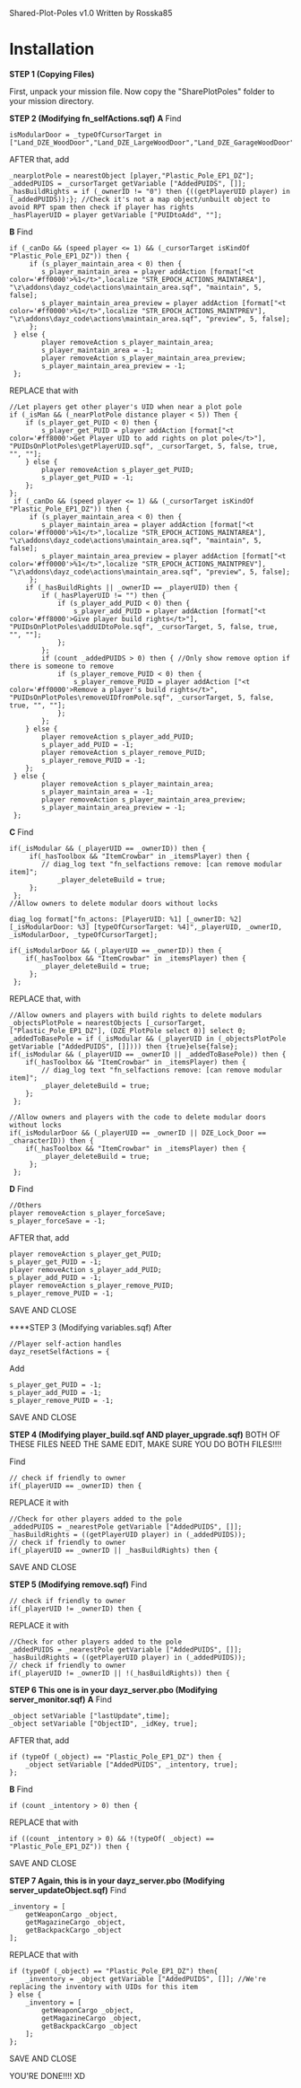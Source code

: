 Shared-Plot-Poles v1.0
Written by Rosska85

Installation
============

****STEP 1 (Copying Files)****

First, unpack your mission file.
Now copy the "SharePlotPoles" folder to your mission directory.

****STEP 2 (Modifying fn_selfActions.sqf)****
**A**
Find

	isModularDoor = _typeOfCursorTarget in ["Land_DZE_WoodDoor","Land_DZE_LargeWoodDoor","Land_DZE_GarageWoodDoor","CinderWallDoor_DZ","CinderWallDoorSmall_DZ"];

AFTER that, add

	_nearplotPole = nearestObject [player,"Plastic_Pole_EP1_DZ"]; 
	_addedPUIDS = _cursorTarget getVariable ["AddedPUIDS", []];
	_hasBuildRights = if (_ownerID != "0") then {((getPlayerUID player) in (_addedPUIDS));}; //Check it's not a map object/unbuilt object to avoid RPT spam then check if player has rights
	_hasPlayerUID = player getVariable ["PUIDtoAdd", ""];

**B**
Find

	if (_canDo && (speed player <= 1) && (_cursorTarget isKindOf "Plastic_Pole_EP1_DZ")) then {
		 if (s_player_maintain_area < 0) then {
		  	s_player_maintain_area = player addAction [format["<t color='#ff0000'>%1</t>",localize "STR_EPOCH_ACTIONS_MAINTAREA"], "\z\addons\dayz_code\actions\maintain_area.sqf", "maintain", 5, false];
		 	s_player_maintain_area_preview = player addAction [format["<t color='#ff0000'>%1</t>",localize "STR_EPOCH_ACTIONS_MAINTPREV"], "\z\addons\dayz_code\actions\maintain_area.sqf", "preview", 5, false];
		 };
	 } else {
    		player removeAction s_player_maintain_area;
    		s_player_maintain_area = -1;
    		player removeAction s_player_maintain_area_preview;
    		s_player_maintain_area_preview = -1;
	 };
	
REPLACE that with

	//Let players get other player's UID when near a plot pole
	if (_isMan && (_nearPlotPole distance player < 5)) Then {
		if (s_player_get_PUID < 0) then {
			s_player_get_PUID = player addAction [format["<t color='#ff8000'>Get Player UID to add rights on plot pole</t>"], "PUIDsOnPlotPoles\getPlayerUID.sqf", _cursorTarget, 5, false, true, "", ""];
		} else {
			player removeAction s_player_get_PUID;
			s_player_get_PUID = -1;
		};
	};
	 if (_canDo && (speed player <= 1) && (_cursorTarget isKindOf "Plastic_Pole_EP1_DZ")) then {
		 if (s_player_maintain_area < 0) then {
		  	s_player_maintain_area = player addAction [format["<t color='#ff0000'>%1</t>",localize "STR_EPOCH_ACTIONS_MAINTAREA"], "\z\addons\dayz_code\actions\maintain_area.sqf", "maintain", 5, false];
		 	s_player_maintain_area_preview = player addAction [format["<t color='#ff0000'>%1</t>",localize "STR_EPOCH_ACTIONS_MAINTPREV"], "\z\addons\dayz_code\actions\maintain_area.sqf", "preview", 5, false];
		 };
		if (_hasBuildRights || _ownerID == _playerUID) then {
			if (_hasPlayerUID != "") then {
				if (s_player_add_PUID < 0) then {
					s_player_add_PUID = player addAction [format["<t color='#ff8000'>Give player build rights</t>"], "PUIDsOnPlotPoles\addUIDtoPole.sqf", _cursorTarget, 5, false, true, "", ""];
				};
			};
			if (count _addedPUIDS > 0) then { //Only show remove option if there is someone to remove
				if (s_player_remove_PUID < 0) then {
					s_player_remove_PUID = player addAction ["<t color='#ff0000'>Remove a player's build rights</t>", "PUIDsOnPlotPoles\removeUIDfromPole.sqf", _cursorTarget, 5, false, true, "", ""];
				};
			};
		} else {
			player removeAction s_player_add_PUID;
			s_player_add_PUID = -1;
			player removeAction s_player_remove_PUID;
			s_player_remove_PUID = -1;
		};
	 } else {
    		player removeAction s_player_maintain_area;
    		s_player_maintain_area = -1;
    		player removeAction s_player_maintain_area_preview;
    		s_player_maintain_area_preview = -1;
	 };
	
**C**
Find

	if(_isModular && (_playerUID == _ownerID)) then {
		 if(_hasToolbox && "ItemCrowbar" in _itemsPlayer) then {
			// diag_log text "fn_selfactions remove: [can remove modular item]";
				_player_deleteBuild = true;
		 };
	 };
	//Allow owners to delete modular doors without locks
	
	diag_log format["fn_actons: [PlayerUID: %1] [_ownerID: %2] [_isModularDoor: %3] [typeOfCursorTarget: %4]",_playerUID, _ownerID, _isModularDoor, _typeOfCursorTarget];
	
	if(_isModularDoor && (_playerUID == _ownerID)) then {
		if(_hasToolbox && "ItemCrowbar" in _itemsPlayer) then {
			_player_deleteBuild = true;
		 };		
	 };	
	 
REPLACE that, with

	//Allow owners and players with build rights to delete modulars
	_objectsPlotPole = nearestObjects [_cursorTarget, ["Plastic_Pole_EP1_DZ"], (DZE_PlotPole select 0)] select 0;
	_addedToBasePole = if (_isModular && (_playerUID in (_objectsPlotPole getVariable ["AddedPUIDS", []]))) then {true}else{false};
	if(_isModular && (_playerUID == _ownerID || _addedToBasePole)) then {
		if(_hasToolbox && "ItemCrowbar" in _itemsPlayer) then {
			// diag_log text "fn_selfactions remove: [can remove modular item]";
			_player_deleteBuild = true;
		};
	 };
	
	//Allow owners and players with the code to delete modular doors without locks
	if(_isModularDoor && (_playerUID == _ownerID || DZE_Lock_Door == _characterID)) then {
		if(_hasToolbox && "ItemCrowbar" in _itemsPlayer) then {
			_player_deleteBuild = true;
		 };		
	 };	
	 
**D**
Find

	//Others
	player removeAction s_player_forceSave;
	s_player_forceSave = -1;
	
AFTER that, add

	player removeAction s_player_get_PUID;
	s_player_get_PUID = -1;
	player removeAction s_player_add_PUID;
	s_player_add_PUID = -1;
	player removeAction s_player_remove_PUID;
	s_player_remove_PUID = -1;
	
SAVE AND CLOSE

****STEP 3 (Modifying variables.sqf)
After
	
	//Player self-action handles
	dayz_resetSelfActions = {
	
Add

	s_player_get_PUID = -1;
	s_player_add_PUID = -1;
	s_player_remove_PUID = -1;
	
SAVE AND CLOSE

****STEP 4 (Modifying player_build.sqf AND player_upgrade.sqf)****
BOTH OF THESE FILES NEED THE SAME EDIT, MAKE SURE YOU DO BOTH FILES!!!!

Find
	
	// check if friendly to owner
	if(_playerUID == _ownerID) then {

REPLACE it with

	//Check for other players added to the pole
	_addedPUIDS = _nearestPole getVariable ["AddedPUIDS", []];
	_hasBuildRights = ((getPlayerUID player) in (_addedPUIDS));
	// check if friendly to owner
	if(_playerUID == _ownerID || _hasBuildRights) then {

SAVE AND CLOSE

****STEP 5 (Modifying remove.sqf)****
Find

	// check if friendly to owner
	if(_playerUID != _ownerID) then {
	
REPLACE it with

	//Check for other players added to the pole
	_addedPUIDS = _nearestPole getVariable ["AddedPUIDS", []];
	_hasBuildRights = ((getPlayerUID player) in (_addedPUIDS));
	// check if friendly to owner
	if(_playerUID != _ownerID || !(_hasBuildRights)) then {
	
****STEP 6 This one is in your dayz_server.pbo (Modifying server_monitor.sqf)****
**A**
Find
	
	_object setVariable ["lastUpdate",time];
	_object setVariable ["ObjectID", _idKey, true];

AFTER that, add

	if (typeOf (_object) == "Plastic_Pole_EP1_DZ") then {
		_object setVariable ["AddedPUIDS", _intentory, true];
	};
	
**B**
Find

	if (count _intentory > 0) then {

REPLACE that with
	
	if ((count _intentory > 0) && !(typeOf( _object) == "Plastic_Pole_EP1_DZ")) then {
	
SAVE AND CLOSE

****STEP 7 Again, this is in your dayz_server.pbo (Modifying server_updateObject.sqf)****
Find

	_inventory = [
		getWeaponCargo _object,
		getMagazineCargo _object,
		getBackpackCargo _object
	];
		
REPLACE that with

	if (typeOf (_object) == "Plastic_Pole_EP1_DZ") then{
		_inventory = _object getVariable ["AddedPUIDS", []]; //We're replacing the inventory with UIDs for this item
	} else {
		_inventory = [
			getWeaponCargo _object,
			getMagazineCargo _object,
			getBackpackCargo _object
		];
	};
	
SAVE AND CLOSE

YOU'RE DONE!!!! XD
		
